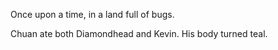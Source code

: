 Once upon a time, in a land full of bugs.

Chuan ate both Diamondhead and Kevin. His body turned teal.